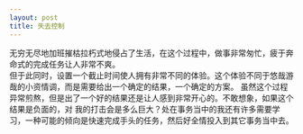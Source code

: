 ```yaml
---
layout: post
title: 失去控制
---
```

无穷无尽地加班摧枯拉朽式地侵占了生活，在这个过程中，做事非常匆忙，疲于奔命式的完成任务让人非常不爽。  
但于此同时，设置一个截止时间使人拥有非常不同的体验。这个体验不同于悠哉游哉的小资情调，而是需要给出一个确定的结果，一个确定的方案。
虽然这个过程异常煎熬，但是出了一个好的结果还是让人感到非常开心的。不敢想象，如果这个结果是负面的，对
我的打击会是多么巨大？处在事务当中的我还有许多需要学习，一种可能的倾向是快速完成手头的任务，然后好全情投入到其它事务当中去。

